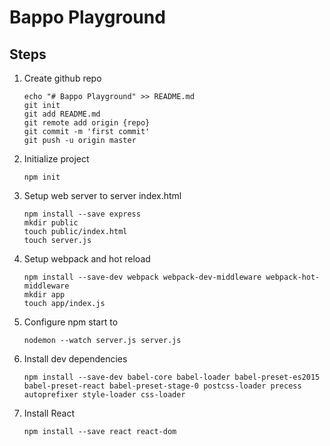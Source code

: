 # Bappo Playground

## Steps
1. Create github repo
   ```
   echo "# Bappo Playground" >> README.md
   git init
   git add README.md
   git remote add origin {repo}
   git commit -m 'first commit'
   git push -u origin master
   ```

2. Initialize project
   ```
   npm init
   ```

3. Setup web server to server index.html
   ```
   npm install --save express
   mkdir public
   touch public/index.html
   touch server.js
   ```

4. Setup webpack and hot reload
   ```
   npm install --save-dev webpack webpack-dev-middleware webpack-hot-middleware
   mkdir app
   touch app/index.js
   ```

5. Configure npm start to
   ```
   nodemon --watch server.js server.js
   ```

6. Install dev dependencies
   ```
   npm install --save-dev babel-core babel-loader babel-preset-es2015 babel-preset-react babel-preset-stage-0 postcss-loader precess autoprefixer style-loader css-loader
   ```

7. Install React
   ```
   npm install --save react react-dom
   ```
